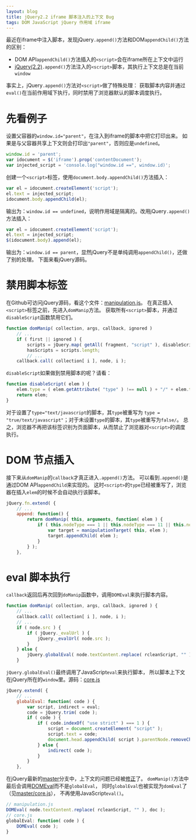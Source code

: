 ```yaml
---
layout: blog
title: jQuery2.2 iframe 脚本注入的上下文 Bug
tags: DOM JavaScript jQuery 作用域 iframe
---
```


最近在iframe中注入脚本，发现jQuery`.append()`方法和DOM`appendChild()`方法的区别：

* DOM API`appendChild()`方法插入的`<script>`会在iframe所在上下文中运行
* [jQuery(2.2)][jquery-2.2]`.append()`方法注入的`<script>`脚本，其执行上下文总是在当前`window`

事实上，jQuery`.append()`方法对`<script>`做了特殊处理：
获取脚本内容并通过`eval()`在当前作用域下执行，同时禁用了浏览器默认的脚本调度执行。

<!--more-->

# 先看例子

设置父容器的`window.id="parent"`，在注入到iframe的脚本中把它打印出来。
如果是与父容器共享上下文则会打印出`"parent"`，否则应是`undefined`。

```javascript
window.id = 'parent';
var idocument = $('iframe').prop('contentDocument');
var injected_script = 'console.log("window.id ==", window.id)';
```

创建一个`<script>`标签，使用`document.body.appendChild()`方法插入：

```javascript
var el = idocument.createElement('script');
el.text = injected_script;
idocument.body.appendChild(el);
```

输出为：`window.id == undefined`，说明作用域是隔离的。改用jQuery`.append()`方法插入：

```javascript
var el = idocument.createElement('script');
el.text = injected_script;
$(idocument.body).append(el);
```

输出为：`window.id == parent`，显然jQuery不是单纯调用`appendChild()`，还做了别的处理。
下面来看jQuery源码。

# 禁用脚本标签

在Github可访问jQuery源码，看这个文件：[manipulation.js][manipulation.js]。
在真正插入`<script>`标签之前，先进入`domManip`方法。
获取所有`<script>`脚本，并通过`disableScript`函数禁用它们。

```javascript
function domManip( collection, args, callback, ignored )
    // ...
    if ( first || ignored ) {
        scripts = jQuery.map( getAll( fragment, "script" ), disableScript );
        hasScripts = scripts.length;
        // ...
    callback.call( collection[ i ], node, i );
```

`disableScript`如果做到禁用脚本的呢？请看：

```javascript
function disableScript( elem ) {
    elem.type = ( elem.getAttribute( "type" ) !== null ) + "/" + elem.type;
    return elem;
}
```

对于设置了`type="text/javascript`的脚本，其`type`被重写为
`type = "true/text/javascript"`；对于未设置`type`的脚本，其`type`被重写为`false/`。
总之，浏览器不再把该标签识别为页面脚本，从而禁止了浏览器对`<script>`的调度执行。

# DOM 节点插入

接下来从`domManip`的`callback`才真正进入`.append()`方法。
可以看到`.append()`是通过DOM API`appendChild`来实现的。
这时`<script>`的`type`已经被重写了，浏览器在插入`elem`的时候不会自动执行该脚本。

```javascript
jQuery.fn.extend( {
    // ...
    append: function() {
        return domManip( this, arguments, function( elem ) {
            if ( this.nodeType === 1 || this.nodeType === 11 || this.nodeType === 9 ) {
                var target = manipulationTarget( this, elem );
                target.appendChild( elem );
            }
        } );
    },
```

# eval 脚本执行

`callback`返回后再次回到`doManip`函数中，调用`DOMEval`来执行脚本内容。

```javascript
function domManip( collection, args, callback, ignored ) {
    // ...
    callback.call( collection[ i ], node, i );
    // ...
    if ( node.src ) {
        if ( jQuery._evalUrl ) {
            jQuery._evalUrl( node.src );
        }
    } else {
        jQuery.globalEval( node.textContent.replace( rcleanScript, "" ) );
    }
```

`jQuery.globalEval()`最终调用了JavaScript`eval`来执行脚本，
所以脚本上下文在jQuery所在的`window`里。源码：[core.js][core.js]

```javascript
jQuery.extend( {
    // ...
    globalEval: function( code ) {
        var script, indirect = eval;
        code = jQuery.trim( code );
        if ( code ) {
            if ( code.indexOf( "use strict" ) === 1 ) {
                script = document.createElement( "script" );
                script.text = code;
                document.head.appendChild( script ).parentNode.removeChild( script );
            } else {
                indirect( code );
            }
        }
    },
```

在jQuery最新的[master][master/manipulation.js]分支中，上下文的问题已经被[修正][commit]了。
`domManip()`方法中最后会调用[DOMEval][master/DOMEval.js]而不是`globalEval`，
同时`globalEval`也被实现为`domEval`了（见[master/core.js][master/core.js]），
不再使用JavaScript`eval()`。

```javascript
// manipulation.js
DOMEval( node.textContent.replace( rcleanScript, "" ), doc );
// core.js
globalEval: function( code ) {
    DOMEval( code );
}
```

[manipulation.js]: https://github.com/jquery/jquery/blob/2.2-stable/src/manipulation.js
[core.js]: https://github.com/jquery/jquery/blob/2.2-stable/src/core.js
[jquery-2.2]: https://github.com/jquery/jquery/tree/2.2-stable
[jquery-master]: https://github.com/jquery/jquery
[master/manipulation.js]: https://github.com/jquery/jquery/blob/master/src/manipulation.js
[master/DOMEval.js]: https://github.com/jquery/jquery/blob/master/src/core/DOMEval.js
[master/core.js]: https://github.com/jquery/jquery/blob/master/src/core.js
[commit]: https://github.com/jquery/jquery/commit/6680c1b29ea79bf33ac6bd31578755c7c514ed3e

